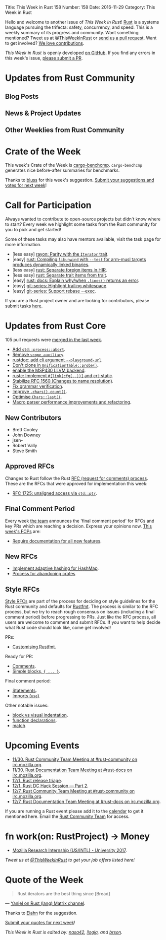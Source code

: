 Title: This Week in Rust 158
Number: 158
Date: 2016-11-29
Category: This Week in Rust

Hello and welcome to another issue of *This Week in Rust*!
[Rust](http://rust-lang.org) is a systems language pursuing the trifecta: safety, concurrency, and speed.
This is a weekly summary of its progress and community.
Want something mentioned? Tweet us at [@ThisWeekInRust](https://twitter.com/ThisWeekInRust) or [send us a pull request](https://github.com/cmr/this-week-in-rust).
Want to get involved? [We love contributions](https://github.com/rust-lang/rust/blob/master/CONTRIBUTING.md).

*This Week in Rust* is openly developed [on GitHub](https://github.com/cmr/this-week-in-rust).
If you find any errors in this week's issue, [please submit a PR](https://github.com/cmr/this-week-in-rust/pulls).

# Updates from Rust Community

## Blog Posts

## News & Project Updates

## Other Weeklies from Rust Community

# Crate of the Week

This week's Crate of the Week is [cargo-benchcmp](https://github.com/BurntSushi/cargo-benchcmp). `cargo-benchcmp` generates nice before-after summaries for benchmarks.

Thanks to [bluss](https://users.rust-lang.org/users/bluss) for this week's suggestion. [Submit your suggestions and votes for next week][submit_crate]!

[submit_crate]: https://users.rust-lang.org/t/crate-of-the-week/2704

# Call for Participation

Always wanted to contribute to open-source projects but didn't know where to start?
Every week we highlight some tasks from the Rust community for you to pick and get started!

Some of these tasks may also have mentors available, visit the task page for more information.

* [less easy] [rayon: Parity with the `Iterator` trait](https://github.com/nikomatsakis/rayon/milestone/2).
* [easy] [rust: Compiling `libunwind` with `--test` for arm-musl targets produces dynamically linked binaries](https://github.com/rust-lang/rust/issues/37811).
* [less easy] [rust: Separate foreign items in HIR](https://github.com/rust-lang/rust/issues/37713).
* [less easy] [rust: Separate trait items from trait](https://github.com/rust-lang/rust/issues/37712).
* [easy] [rust: docs: Explain why/when `.lines()` returns an error](https://github.com/rust-lang/rust/issues/37744).
* [easy] [git-series: Highlight trailing whitespace](https://github.com/git-series/git-series/issues/31).
* [easy] [git-series: Support rebase --exec](https://github.com/git-series/git-series/issues/24).

If you are a Rust project owner and are looking for contributors, please submit tasks [here][guidelines].

[guidelines]: https://users.rust-lang.org/t/twir-call-for-participation/4821

# Updates from Rust Core

105 pull requests were [merged in the last week][merged].

[merged]: https://github.com/issues?q=is%3Apr+org%3Arust-lang+is%3Amerged+merged%3A2016-11-14..2016-11-21

* [Add `std::process::abort`](https://github.com/rust-lang/rust/pull/37833).
* [Remove `scope_auxiliary`](https://github.com/rust-lang/rust/pull/37764).
* [rustdoc: add cli argument `--playground-url`](https://github.com/rust-lang/rust/pull/37763).
* [Don't clone in `UnificationTable::probe()`](https://github.com/rust-lang/rust/pull/37848).
* [enable the MSP430 LLVM backend](https://github.com/rust-lang/rust/pull/37672).
* [rustc: Implement `#[link(cfg(..))]` and crt-static](https://github.com/rust-lang/rust/pull/37545).
* [Stabilize RFC 1560 (Changes to name resolution)](https://github.com/rust-lang/rust/pull/37127).
* [Fix grammar verification](https://github.com/rust-lang/rust/pull/37607).
* [Improve `.chars().count()`](https://github.com/rust-lang/rust/pull/37888).
* [Optimise `Chars::last()`](https://github.com/rust-lang/rust/pull/37882).
* [Macro parser performance improvements and refactoring](https://github.com/rust-lang/rust/pull/37701).

## New Contributors

* Brett Cooley
* John Downey
* jsen-
* Robert Vally
* Steve Smith

## Approved RFCs

Changes to Rust follow the Rust [RFC (request for comments)
process](https://github.com/rust-lang/rfcs#rust-rfcs). These
are the RFCs that were approved for implementation this week:

* [RFC 1725: unaligned access via `std::ptr`](https://github.com/rust-lang/rfcs/pull/1725).

## Final Comment Period

Every week [the team](https://www.rust-lang.org/team.html) announces the
'final comment period' for RFCs and key PRs which are reaching a
decision. Express your opinions now. [This week's FCPs][fcp] are:

[fcp]: https://github.com/rust-lang/rfcs/labels/final-comment-period

* [Require documentation for all new features](https://github.com/rust-lang/rfcs/pull/1636).

## New RFCs

* [Implement adaptive hashing for HashMap](https://github.com/rust-lang/rfcs/pull/1796).
* [Process for abandoning crates](https://github.com/rust-lang/rfcs/pull/1794).

## Style RFCs

[Style RFCs](https://github.com/rust-lang-nursery/fmt-rfcs) are part of the process for deciding on style guidelines for the Rust community and defaults for [Rustfmt](https://github.com/rust-lang-nursery/rustfmt). The process is similar to the RFC process, but we try to reach rough consensus on issues (including a final comment period) before progressing to PRs. Just like the RFC process, all users are welcome to comment and submit RFCs. If you want to help decide what Rust code should look like, come get involved!

PRs:

* [Customising Rustfmt](https://github.com/rust-lang-nursery/fmt-rfcs/pull/33).

Ready for PR:

* [Comments](https://github.com/rust-lang-nursery/fmt-rfcs/issues/17).
* [Simple blocks, `{ ... }`](https://github.com/rust-lang-nursery/fmt-rfcs/issues/21).

Final comment period:

* [Statements](https://github.com/rust-lang-nursery/fmt-rfcs/issues/11).
* [Imports (`use`)](https://github.com/rust-lang-nursery/fmt-rfcs/issues/24).

Other notable issues:

* [block vs visual indentation](https://github.com/rust-lang-nursery/fmt-rfcs/issues/8).
* [function declarations](https://github.com/rust-lang-nursery/fmt-rfcs/issues/39).
* [match](https://github.com/rust-lang-nursery/fmt-rfcs/issues/34).

# Upcoming Events

* [11/30. Rust Community Team Meeting at #rust-community on irc.mozilla.org](https://chat.mibbit.com/?server=irc.mozilla.org&channel=%23rust-community).
* [11/30. Rust Documentation Team Meeting at #rust-docs on irc.mozilla.org](https://chat.mibbit.com/?server=irc.mozilla.org&channel=%23rust-docs).
* [12/1. Rust release triage](https://internals.rust-lang.org/t/release-cycle-triage-proposal/3544).
* [12/1. Rust DC Hack Session — Part 2](https://www.meetup.com/RustDC/events/234593927/).
* [12/7. Rust Community Team Meeting at #rust-community on irc.mozilla.org](https://chat.mibbit.com/?server=irc.mozilla.org&channel=%23rust-community).
* [12/7. Rust Documentation Team Meeting at #rust-docs on irc.mozilla.org](https://chat.mibbit.com/?server=irc.mozilla.org&channel=%23rust-docs).

If you are running a Rust event please add it to the [calendar] to get
it mentioned here. Email the [Rust Community Team][community] for access.

[calendar]: https://www.google.com/calendar/embed?src=apd9vmbc22egenmtu5l6c5jbfc%40group.calendar.google.com
[community]: mailto:community-team@rust-lang.org

# fn work(on: RustProject) -> Money

* [Mozilla Research Internship (US/INTL) - University 2017](https://careers.mozilla.org/position/gh/503816).

*Tweet us at [@ThisWeekInRust](https://twitter.com/ThisWeekInRust) to get your job offers listed here!*

# Quote of the Week

> Rust iterators are the best thing since [Bread]

— [Yaniel on Rust (lang) Matrix channel](https://matrix.to/#/!zXfJBqSUvXySmsZMtB:jki.re/%2414789013526180qkxyq:kolm.io).

Thanks to [Elahn](https://users.rust-lang.org/users/elahn) for the suggestion.

[Submit your quotes for next week][submit]!

[submit]: http://users.rust-lang.org/t/twir-quote-of-the-week/328

*This Week in Rust is edited by: [nasa42](https://github.com/nasa42), [llogiq](https://github.com/llogiq), and [brson](https://github.com/brson).*
